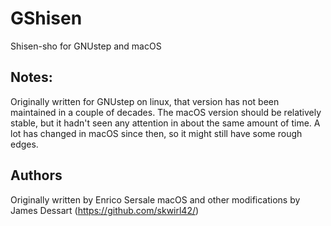 # GShisen
Shisen-sho for GNUstep and macOS

## Notes:
Originally written for GNUstep on linux, that version has not been maintained in a couple of decades. The macOS version should be relatively stable, but it hadn't seen any attention in about the same amount of time. A lot has changed in macOS since then, so it might still have some rough edges.

## Authors
Originally written by Enrico Sersale
macOS and other modifications by James Dessart (https://github.com/skwirl42/)
